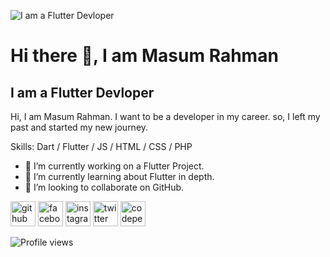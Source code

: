 ![I am a Flutter Devloper](https://pbs.twimg.com/profile_banners/1460977015180304384/1646836259/600x200)

# Hi there 👋, I am Masum Rahman
## I am a Flutter Devloper


Hi, I am Masum Rahman. I want to be a developer in my career. so, I left my past and started my new journey.

Skills: Dart / Flutter / JS / HTML / CSS / PHP

- 🔭 I’m currently working on a Flutter Project. 
- 🌱 I’m currently learning about Flutter in depth. 
- 👯 I’m looking to collaborate on GitHub. 


[<img src='https://cdn.jsdelivr.net/npm/simple-icons@3.0.1/icons/github.svg' alt='github' height='40'>](https://github.com/masumrahman0)  [<img src='https://cdn.jsdelivr.net/npm/simple-icons@3.0.1/icons/facebook.svg' alt='facebook' height='40'>](https://www.facebook.com/samiul.sam3)  [<img src='https://cdn.jsdelivr.net/npm/simple-icons@3.0.1/icons/instagram.svg' alt='instagram' height='40'>](https://www.instagram.com/samiul.sam3/)  [<img src='https://cdn.jsdelivr.net/npm/simple-icons@3.0.1/icons/twitter.svg' alt='twitter' height='40'>](https://twitter.com/@masumrahman099) [<img src='https://cdn.jsdelivr.net/npm/simple-icons@3.0.1/icons/codepen.svg' alt='codepen' height='40'>](https://codepen.io/@masumrahman)

![Profile views](https://gpvc.arturio.dev/masumrahman0)  
